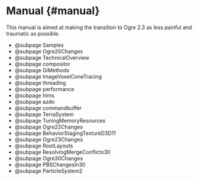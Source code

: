 # Manual {#manual}

This manual is aimed at making the transition to Ogre 2.3 as less
painful and traumatic as possible.

- @subpage Samples
- @subpage Ogre20Changes
- @subpage TechnicalOverview
- @subpage compositor
- @subpage GiMethods
- @subpage ImageVoxelConeTracing
- @subpage threading
- @subpage performance
- @subpage hlms
- @subpage azdo
- @subpage commandbuffer
- @subpage TerraSystem
- @subpage TuningMemoryResources
- @subpage Ogre22Changes
- @subpage BehaviorStagingTextureD3D11
- @subpage Ogre23Changes
- @subpage RootLayouts
- @subpage ResolvingMergeConflicts30
- @subpage Ogre30Changes
- @subpage PBSChangesIn30
- @subpage ParticleSystem2